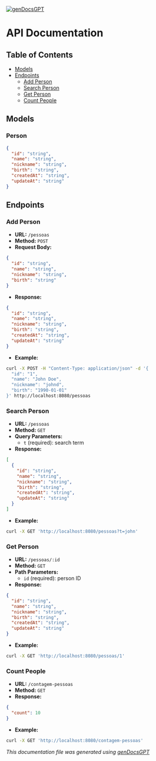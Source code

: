 [![genDocsGPT](https://img.shields.io/badge/Doc%20generated%20by-genDocsGPT-blue)](https://github.com/marco-rosner/genDocsGPT)

# API Documentation

## Table of Contents
- [Models](#models)
- [Endpoints](#endpoints)
  - [Add Person](#add-person)
  - [Search Person](#search-person)
  - [Get Person](#get-person)
  - [Count People](#count-people)

## Models
### Person
```json
{
  "id": "string",
  "name": "string",
  "nickname": "string",
  "birth": "string",
  "createdAt": "string",
  "updateAt": "string"
}
```

## Endpoints

### Add Person
- **URL:** `/pessoas`
- **Method:** `POST`
- **Request Body:**
```json
{
  "id": "string",
  "name": "string",
  "nickname": "string",
  "birth": "string"
}
```
- **Response:**
```json
{
  "id": "string",
  "name": "string",
  "nickname": "string",
  "birth": "string",
  "createdAt": "string",
  "updateAt": "string"
}
```
- **Example:**
```bash
curl -X POST -H "Content-Type: application/json" -d '{
  "id": "1",
  "name": "John Doe",
  "nickname": "johnd",
  "birth": "1990-01-01"
}' http://localhost:8080/pessoas
```

### Search Person
- **URL:** `/pessoas`
- **Method:** `GET`
- **Query Parameters:**
  - `t` (required): search term
- **Response:**
```json
[
  {
    "id": "string",
    "name": "string",
    "nickname": "string",
    "birth": "string",
    "createdAt": "string",
    "updateAt": "string"
  }
]
```
- **Example:**
```bash
curl -X GET 'http://localhost:8080/pessoas?t=john'
```

### Get Person
- **URL:** `/pessoas/:id`
- **Method:** `GET`
- **Path Parameters:**
  - `id` (required): person ID
- **Response:**
```json
{
  "id": "string",
  "name": "string",
  "nickname": "string",
  "birth": "string",
  "createdAt": "string",
  "updateAt": "string"
}
```
- **Example:**
```bash
curl -X GET 'http://localhost:8080/pessoas/1'
```

### Count People
- **URL:** `/contagem-pessoas`
- **Method:** `GET`
- **Response:**
```json
{
  "count": 10
}
```
- **Example:**
```bash
curl -X GET 'http://localhost:8080/contagem-pessoas'
```

*This documentation file was generated using [genDocsGPT](https://github.com/marco-rosner/genDocsGPT)*